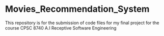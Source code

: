 # Movies_Recommendation_System
This repository is for the submission of code files for my final project for the course CPSC 8740 A.I Receptive Software Engineering
